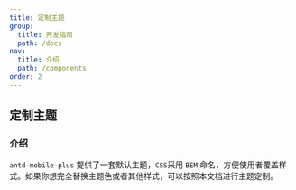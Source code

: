 ```yaml
---
title: 定制主题
group: 
  title: 开发指南
  path: /docs
nav:
  title: 介绍
  path: /components
order: 2
---
```


## 定制主题

### 介绍
`antd-mobile-plus` 提供了一套默认主题，`CSS`采用 `BEM` 命名，方便使用者覆盖样式。如果你想完全替换主题色或者其他样式，可以按照本文档进行主题定制。


